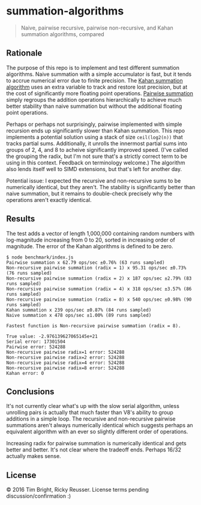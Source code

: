 # summation-algorithms

> Naive, pairwise recursive, pairwise non-recursive, and Kahan summation algorithms, compared

## Rationale

The purpose of this repo is to implement and test different summation algorithms. Naive summation with a simple accumulator is fast, but it tends to accrue numerical error due to finite precision. The [Kahan summation algorithm](https://en.wikipedia.org/wiki/Kahan_summation_algorithm) uses an extra variable to track and restore lost precision, but at the cost of significantly more floating point operations. [Pairwise summation](https://en.wikipedia.org/wiki/Pairwise_summation) simply regroups the addition operations hierarchically to achieve much better stability than naive summation but without the additional floating point operations.

Perhaps or perhaps not surprisingly, pairwise implemented with simple recursion ends up significantly slower than Kahan summation. This repo implements a potential solution using a stack of size `ceil(log2(n))` that tracks partial sums. Additionally, it unrolls the innermost partial sums into groups of 2, 4, and 8 to acheive significantly improved speed. (I've called the grouping the radix, but I'm not sure that's a strictly correct term to be using in this context. Feedback on terminology welcome.) The algorithm also lends itself well to SIMD extensions, but that's left for another day.

Potential issue: I expected the recursive and non-recursive sums to be numerically identical, but they aren't. The stability is significantly better than naive summation, but it remains to double-check precisely why the operations aren't exactly identical.

## Results

The test adds a vector of length 1,000,000 containing random numbers with log-magnitude increasing from 0 to 20, sorted in increasing order of magnitude. The error of the Kahan algorithms is defined to be zero.

```
$ node benchmark/index.js
Pairwise summation x 62.79 ops/sec ±0.76% (63 runs sampled)
Non-recursive pairwise summation (radix = 1) x 95.31 ops/sec ±0.73% (76 runs sampled)
Non-recursive pairwise summation (radix = 2) x 187 ops/sec ±2.79% (83 runs sampled)
Non-recursive pairwise summation (radix = 4) x 318 ops/sec ±3.57% (86 runs sampled)
Non-recursive pairwise summation (radix = 8) x 540 ops/sec ±0.98% (90 runs sampled)
Kahan summation x 239 ops/sec ±0.87% (84 runs sampled)
Naive summation x 478 ops/sec ±1.00% (89 runs sampled)
 
Fastest function is Non-recursive pairwise summation (radix = 8).
 
True value: -2.976139627065145e+21
Serial error: 17301504
Pairwise error: 524288
Non-recursive pairwise radix=1 error: 524288
Non-recursive pairwise radix=2 error: 524288
Non-recursive pairwise radix=4 error: 524288
Non-recursive pairwise radix=8 error: 524288
Kahan error: 0
```

## Conclusions

It's not currently clear what's up with the slow serial algorithm, unless unrolling pairs is actually that much faster than V8's ability to group additions in a simple loop. The recursive and non-recursive pairwise summations aren't always numerically identical which suggests perhaps an equivalent algorithm with an ever so slightly different order of operations.

Increasing radix for pairwise summation is numerically identical and gets better and better. It's not clear where the tradeoff ends. Perhaps 16/32 actually makes sense.

## License

&copy; 2016 Tim Bright, Ricky Reusser. License terms pending discussion/confirmation :)
